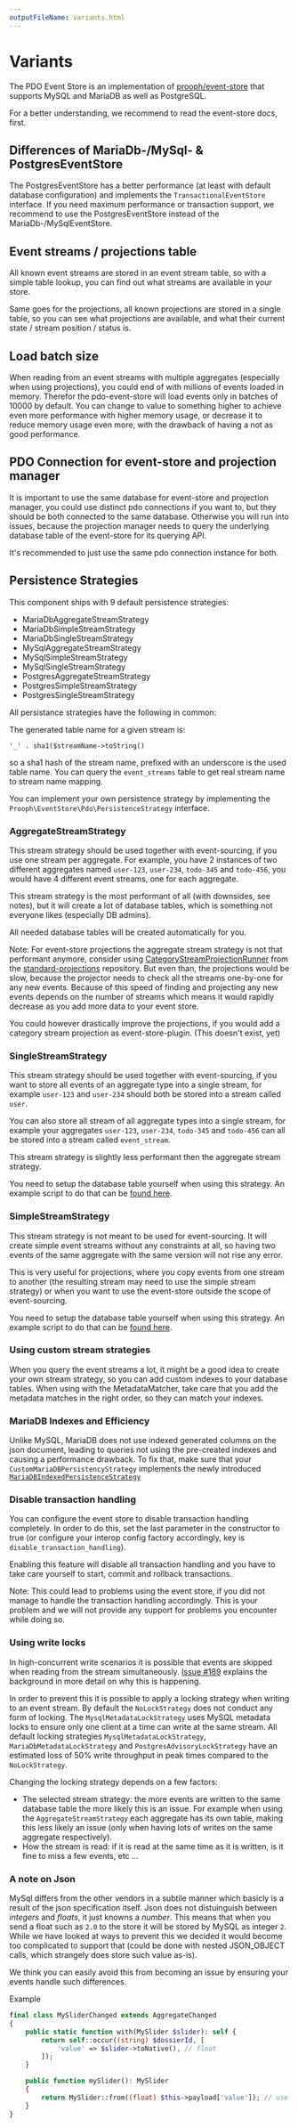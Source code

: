```yaml
---
outputFileName: variants.html
---
```


# Variants

The PDO Event Store is an implementation of [prooph/event-store](https://github.com/prooph/event-store) that supports
MySQL and MariaDB as well as PostgreSQL.

For a better understanding, we recommend to read the event-store docs, first.

## Differences of MariaDb-/MySql- & PostgresEventStore

The PostgresEventStore has a better performance (at least with default database configuration) and implements the
`TransactionalEventStore` interface. If you need maximum performance or transaction support, we recommend to use the
PostgresEventStore instead of the MariaDb-/MySqlEventStore.

## Event streams / projections table

All known event streams are stored in an event stream table, so with a simple table lookup, you can find out what streams
are available in your store.

Same goes for the projections, all known projections are stored in a single table, so you can see what projections are
available, and what their current state / stream position / status is.

## Load batch size

When reading from an event streams with multiple aggregates (especially when using projections), you could end of with
millions of events loaded in memory. Therefor the pdo-event-store will load events only in batches of 10000 by default.
You can change to value to something higher to achieve even more performance with higher memory usage, or decrease it
to reduce memory usage even more, with the drawback of having a not as good performance.

## PDO Connection for event-store and projection manager

It is important to use the same database for event-store and projection manager, you could use distinct pdo connections
if you want to, but they should be both connected to the same database. Otherwise you will run into issues, because the
projection manager needs to query the underlying database table of the event-store for its querying API.
 
It's recommended to just use the same pdo connection instance for both.

## Persistence Strategies

This component ships with 9 default persistence strategies:

- MariaDbAggregateStreamStrategy
- MariaDbSimpleStreamStrategy
- MariaDbSingleStreamStrategy
- MySqlAggregateStreamStrategy
- MySqlSimpleStreamStrategy
- MySqlSingleStreamStrategy
- PostgresAggregateStreamStrategy
- PostgresSimpleStreamStrategy
- PostgresSingleStreamStrategy

All persistance strategies have the following in common:

The generated table name for a given stream is:

`'_' . sha1($streamName->toString()`

so a sha1 hash of the stream name, prefixed with an underscore is the used table name.
You can query the `event_streams` table to get real stream name to stream name mapping.

You can implement your own persistence strategy by implementing the `Prooph\EventStore\Pdo\PersistenceStrategy` interface.

### AggregateStreamStrategy

This stream strategy should be used together with event-sourcing, if you use one stream per aggregate. For example, you have 2 instances of two
different aggregates named `user-123`, `user-234`, `todo-345` and `todo-456`, you would have 4 different event streams,
one for each aggregate.

This stream strategy is the most performant of all (with downsides, see notes), but it will create a lot of database tables, which is something not
everyone likes (especially DB admins).

All needed database tables will be created automatically for you.

Note: For event-store projections the aggregate stream strategy is not that performant anymore, consider using [CategoryStreamProjectionRunner](https://github.com/prooph/standard-projections/blob/master/src/CategoryStreamProjectionRunner.php) from the [standard-projections](https://github.com/prooph/standard-projections) repository.
But even than, the projections would be slow, because the projector needs to check all the streams one-by-one for any new events. Because of this speed of finding and projecting any new events depends on the number of streams which means it would rapidly decrease as you add more data to your event store.

You could however drastically improve the projections, if you would add a category stream projection as event-store-plugin. (This doesn't exist, yet)

### SingleStreamStrategy

This stream strategy should be used together with event-sourcing, if you want to store all events of an aggregate type into a single stream, for example
`user-123` and `user-234` should both be stored into a stream called `user`.

You can also store all stream of all aggregate types into a single stream, for example your aggregates `user-123`,
`user-234`, `todo-345` and `todo-456` can all be stored into a stream called `event_stream`.

This stream strategy is slightly less performant then the aggregate stream strategy.

You need to setup the database table yourself when using this strategy. An example script to do that can be [found here](https://github.com/prooph/proophessor-do/blob/master/scripts/create_event_streams.php).

### SimpleStreamStrategy

This stream strategy is not meant to be used for event-sourcing. It will create simple event streams without any constraints
at all, so having two events of the same aggregate with the same version will not rise any error.

This is very useful for projections, where you copy events from one stream to another (the resulting stream may need to use
the simple stream strategy) or when you want to use the event-store outside the scope of event-sourcing.

You need to setup the database table yourself when using this strategy. An example script to do that can be [found here](https://github.com/prooph/proophessor-do/blob/master/scripts/create_event_streams.php).

### Using custom stream strategies

When you query the event streams a lot, it might be a good idea to create your own stream strategy, so you can add
custom indexes to your database tables. When using with the MetadataMatcher, take care that you add the metadata
matches in the right order, so they can match your indexes.

### MariaDB Indexes and Efficiency

Unlike MySQL, MariaDB does not use indexed generated columns on the json document, leading to queries not using the 
pre-created indexes and causing a performance drawback.
To fix that, make sure that your `CustomMariaDBPersistencyStrategy` implements the newly introduced 
[`MariaDBIndexedPersistenceStrategy`](https://github.com/prooph/pdo-event-store/blob/master/src/MariaDBIndexedPersistenceStrategy.php) 

### Disable transaction handling

You can configure the event store to disable transaction handling completely. In order to do this, set the last parameter
in the constructor to true (or configure your interop config factory accordingly, key is `disable_transaction_handling`).

Enabling this feature will disable all transaction handling and you have to take care yourself to start, commit and rollback
transactions.

Note: This could lead to problems using the event store, if you did not manage to handle the transaction handling accordingly.
This is your problem and we will not provide any support for problems you encounter while doing so.

### Using write locks

In high-concurrent write scenarios it is possible that events are skipped when reading from the stream simultaneously.
[Issue #189](https://github.com/prooph/pdo-event-store/issues/189) explains the background in more detail on why this is happening.

In order to prevent this it is possible to apply a locking strategy when writing to an event stream.
By default the `NoLockStrategy` does not conduct any form of locking. The `MysqlMetadataLockStrategy` uses MySQL
metadata locks to ensure only one client at a time can write at the same stream. All default locking strategies
`MysqlMetadataLockStrategy`, `MariaDbMetadataLockStrategy` and `PostgresAdvisoryLockStrategy` have an estimated loss
of 50% write throughput in peak times compared to the `NoLockStrategy`.

Changing the locking strategy depends on a few factors:
- The selected stream strategy: the more events are written to the same database table the more likely this is an issue.
  For example when using the `AggregateStreamStrategy` each aggregate has its own table, making this less likely an
   issue (only when having lots of writes on the same aggregate respectively).
- How the stream is read: if it is read at the same time as it is written, is it fine to miss a few events, etc ...

### A note on Json

MySql differs from the other vendors in a subtile manner which basicly is a result of the json specification itself. Json
does not distuinguish between *integers* and *floats*, it just knowns a *number*. This means that when you send a float
such as `2.0` to the store it will be stored by MySQL as integer `2`. While we have looked at ways to prevent this we
decided it would become too complicated to support that (could be done with nested JSON_OBJECT calls, which strangely
does store such value as-is).

We think you can easily avoid this from becoming an issue by ensuring your events handle such differences.

Example

```php
final class MySliderChanged extends AggregateChanged
{
    public static function with(MySlider $slider): self {
        return self::occur((string) $dossierId, [
            'value' => $slider->toNative(), // float
        ]);
    }

    public function mySlider(): MySlider
    {
        return MySlider::from((float) $this->payload['value']); // use casting
    }
}
```
